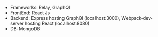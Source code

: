 - Frameworks: Relay, GraphQl
- FrontEnd: React Js
- Backend: Express hosting GraphQl (localhost:3000), Webpack-dev-server hosting React (localhost:8080)
- DB: MongoDB
